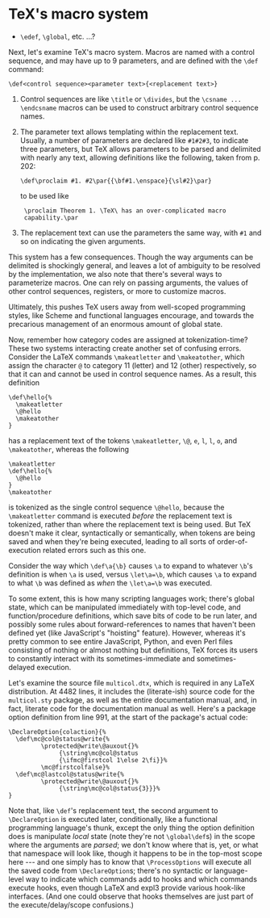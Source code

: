 # TeX's macro system

- `\edef`, `\global`, etc. ...?

Next, let's examine TeX's macro system. Macros are named with a control
sequence, and may have up to 9 parameters, and are defined with the `\def`
command:

    \def<control sequence><parameter text>{<replacement text>}

1. Control sequences are like `\title` or `\divides`, but the `\csname ...
   \endcsname` macros can be used to construct arbitrary control sequence
   names.

2. The parameter text allows templating within the replacement text. Usually, a
   number of parameters are declared like `#1#2#3`, to indicate three
   parameters, but TeX allows parameters to be parsed and delimited with nearly
   any text, allowing definitions like the following, taken from p. 202:

       \def\proclaim #1. #2\par{{\bf#1.\enspace}{\sl#2}\par}

   to be used like

        \proclaim Theorem 1. \TeX\ has an over-complicated macro
        capability.\par

3. The replacement text can use the parameters the same way, with `#1` and so
   on indicating the given arguments.

This system has a few consequences. Though the way arguments can be delimited
is shockingly general, and leaves a lot of ambiguity to be resolved by the
implementation, we also note that there's several ways to parameterize macros.
One can rely on passing arguments, the values of other control sequences,
registers, or more to customize macros.

Ultimately, this pushes TeX users away from well-scoped programming styles,
like Scheme and functional languages encourage, and towards the precarious
management of an enormous amount of global state.

Now, remember how category codes are assigned at tokenization-time? These two
systems interacting create another set of confusing errors. Consider the LaTeX
commands `\makeatletter` and `\makeatother`, which assign the character `@` to
category 11 (letter) and 12 (other) respectively, so that it can and cannot be
used in control sequence names. As a result, this definition

    \def\hello{%
      \makeatletter
      \@hello
      \makeatother
    }

has a replacement text of the tokens `\makeatletter`, `\@`, `e`, `l`, `l`, `o`,
and `\makeatother`, whereas the following

    \makeatletter
    \def\hello{%
      \@hello
    }
    \makeatother

is tokenized as the single control sequence `\@hello`, because the
`\makeatletter` command is executed *before* the replacement text is tokenized,
rather than where the replacement text is being used. But TeX doesn't make it
clear, syntactically or semantically, when tokens are being saved and when
they're being executed, leading to all sorts of order-of-execution related
errors such as this one.

Consider the way which `\def\a{\b}` causes `\a` to expand to whatever `\b`'s
definition is when `\a` is used, versus `\let\a=\b`, which causes `\a` to
expand to what `\b` was defined as *when* the `\let\a=\b` was executed.

To some extent, this is how many scripting languages work; there's global
state, which can be manipulated immediately with top-level code, and
function/procedure definitions, which save bits of code to be run later, and
possibly some rules about forward-references to names that haven't been defined
yet (like JavaScript's "hoisting" feature). However, whereas it's pretty common
to see entire JavaScript, Python, and even Perl files consisting of nothing or
almost nothing but definitions, TeX forces its users to constantly interact
with its sometimes-immediate and sometimes-delayed execution.

Let's examine the source file `multicol.dtx`, which is required in any LaTeX
distribution. At 4482 lines, it includes the (literate-ish) source code for the
`multicol.sty` package, as well as the entire documentation manual, and, in
fact, literate code for the documentation manual as well. Here's a package
option definition from line 991, at the start of the package's actual code:

    \DeclareOption{colaction}{%
      \def\mc@col@status@write{%
             \protected@write\@auxout{}%
                  {\string\mc@col@status
                  {\ifmc@firstcol 1\else 2\fi}}%
             \mc@firstcolfalse}%
      \def\mc@lastcol@status@write{%
             \protected@write\@auxout{}%
                  {\string\mc@col@status{3}}}%
    }

Note that, like `\def`'s replacement text, the second argument to
`\DeclareOption` is executed later, conditionally, like a functional
programming language's thunk, except the only thing the option definition does
is manipulate *local* state (note they're not `\global\def`s) in the scope
where the arguments are *parsed*; we don't know where that is, yet, or what
that namespace will look like, though it happens to be in the top-most scope
here --- and one simply has to know that `\ProcessOptions` will execute all the
saved code from `\DeclareOption`s; there's no syntactic or language-level way
to indicate which commands add to hooks and which commands execute hooks, even
though LaTeX and expl3 provide various hook-like interfaces. (And one could
observe that hooks themselves are just part of the execute/delay/scope
confusions.)
